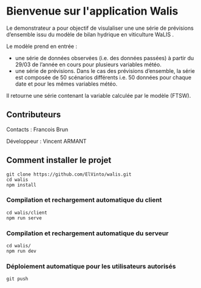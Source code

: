 # Bienvenue sur l'application Walis

Le demonstrateur a pour objectif de visulaliser une une série de prévisions d’ensemble issu du modèle de bilan hydrique en viticulture WaLIS .

Le modèle prend en entrée :
<ul>
    <li> une série de données observées (i.e. des données passées) à partir du 29/03 de l’année en cours pour plusieurs variables météo. </li>
    <li> une série de prévisions. Dans le cas des prévisions d’ensemble, la série est composée de 50 scénarios différents i.e. 50 données pour chaque date et pour les mêmes variables météo. </li>
</ul>

Il retourne une série contenant la variable calculée par le modèle (FTSW).


## Contributeurs


Contacts : Francois Brun 


Développeur : Vincent ARMANT 



## Comment installer le projet
```
git clone https://github.com/ElVinto/walis.git
cd walis
npm install
```

### Compilation et rechargement automatique du client
```
cd walis/client
npm run serve
```

### Compilation et rechargement automatique du serveur
```
cd walis/
npm run dev
```

### Déploiement automatique pour les utilisateurs autorisés
```
git push
```